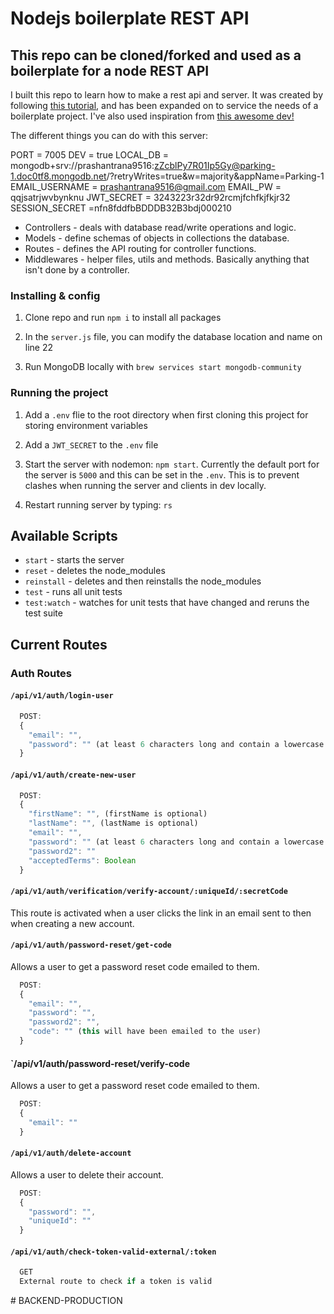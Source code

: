 # Nodejs boilerplate REST API

## This repo can be cloned/forked and used as a boilerplate for a node REST API

I built this repo to learn how to make a rest api and server. It was created by following [this tutorial](https://www.codementor.io/olatundegaruba/nodejs-restful-apis-in-10-minutes-q0sgsfhbd), and has been expanded on to service the needs of a boilerplate project. I've also used inspiration from [this awesome dev!](https://github.com/christopherliedtke)

The different things you can do with this server:

PORT = 7005
DEV = true
LOCAL_DB = mongodb+srv://prashantrana9516:zZcblPy7R01Ip5Gy@parking-1.doc0tf8.mongodb.net/?retryWrites=true&w=majority&appName=Parking-1
EMAIL_USERNAME = prashantrana9516@gmail.com 
EMAIL_PW = qqjsatrjwvbynknu
JWT_SECRET = 3243223r32dr92rcmjfchfkjfkjr32
SESSION_SECRET =nfn8fddfbBDDDB32B3bdj000210
- Controllers - deals with database read/write operations and logic.
- Models - define schemas of objects in collections the database.
- Routes - defines the API routing for controller functions.
- Middlewares - helper files, utils and methods. Basically anything that isn't done by a controller.

### Installing & config

1. Clone repo and run `npm i` to install all packages

2. In the `server.js` file, you can modify the database location and name on line 22

3. Run MongoDB locally with `brew services start mongodb-community`

### Running the project

1. Add a `.env` flie to the root directory when first cloning this project for storing environment variables

2. Add a `JWT_SECRET` to the `.env` file

3. Start the server with nodemon: `npm start`. Currently the default port for the server is `5000` and this can be set in the `.env`. This is to prevent clashes when running the server and clients in dev locally.

4. Restart running server by typing: `rs`

## Available Scripts

- `start` - starts the server
- `reset` - deletes the node_modules
- `reinstall` - deletes and then reinstalls the node_modules
- `test` - runs all unit tests
- `test:watch` - watches for unit tests that have changed and reruns the test suite

## Current Routes

### Auth Routes

#### `/api/v1/auth/login-user`

```javascript
  POST:
  {
    "email": "",
    "password": "" (at least 6 characters long and contain a lowercase letter, an uppercase letter, a numeric digit and a special character.)
  }
```

#### `/api/v1/auth/create-new-user`

```javascript
  POST:
  {
    "firstName": "", (firstName is optional)
    "lastName": "", (lastName is optional)
    "email": "",
    "password": "" (at least 6 characters long and contain a lowercase letter, an uppercase letter, a numeric digit and a special character.)
    "password2": ""
    "acceptedTerms": Boolean
  }
```

#### `/api/v1/auth/verification/verify-account/:uniqueId/:secretCode`

This route is activated when a user clicks the link in an email sent to then when creating a new account.

#### `/api/v1/auth/password-reset/get-code`

Allows a user to get a password reset code emailed to them.

```javascript
  POST:
  {
    "email": "",
    "password": "",
    "password2": "",
    "code": "" (this will have been emailed to the user)
  }
```

#### `/api/v1/auth/password-reset/verify-code

Allows a user to get a password reset code emailed to them.

```javascript
  POST:
  {
    "email": ""
  }
```

#### `/api/v1/auth/delete-account`

Allows a user to delete their account.

```javascript
  POST:
  {
    "password": "",
    "uniqueId": ""
  }
```

#### `/api/v1/auth/check-token-valid-external/:token`

```javascript
  GET
  External route to check if a token is valid
```
#   B A C K E N D - P R O D U C T I O N 
 
 